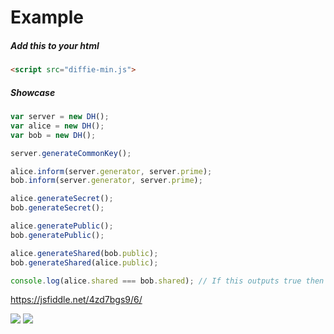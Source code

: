 # Example

##### Add this to your html
```html
<script src="diffie-min.js">
```
##### Showcase
```javascript
var server = new DH();
var alice = new DH();
var bob = new DH();

server.generateCommonKey();

alice.inform(server.generator, server.prime);
bob.inform(server.generator, server.prime);

alice.generateSecret();
bob.generateSecret();

alice.generatePublic();
bob.generatePublic();

alice.generateShared(bob.public);
bob.generateShared(alice.public);

console.log(alice.shared === bob.shared); // If this outputs true then it worked
```
https://jsfiddle.net/4zd7bgs9/6/

<img src="https://upload.wikimedia.org/wikipedia/commons/thumb/4/4c/Public_key_shared_secret.svg/500px-Public_key_shared_secret.svg.png">
<img src="https://upload.wikimedia.org/wikipedia/commons/thumb/4/46/Diffie-Hellman_Key_Exchange.svg/500px-Diffie-Hellman_Key_Exchange.svg.png">
